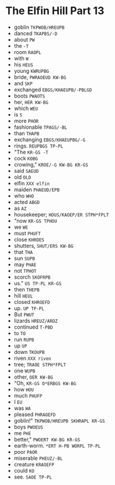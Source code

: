 # The Elfin Hill Part 13

* goblin `TKPWOB/HREUPB`
* danced `TKAPBS/-D`
* about `PW`
* the `-T`
* room `RAOPL`
* with `W`
* his `HEUS`
* young `KWRUPBG`
* bride, `PWRAOEUD KW-BG`
* and `SKP`
* exchanged `EBGS/KHAEUPB/-PBLGD`
* boots `PWAOTS`
* her, `HER KW-BG`
* which `WEU`
* is `S`
* more `PHOR`
* fashionable `TPAGS/-BL`
* than `THAPB`
* exchanging `EBGS/KHAEUPBG/-G`
* rings. `REUPBGS TP-PL`
* "The `KR-GS -T`
* cock `KOBG`
* crowing," `KROE/-G KW-BG KR-GS`
* said `SAEUD`
* old `OLD`
* elfin `XXX elfin`
* maiden `PHAEUD/EPB`
* who `WHO`
* acted `ABGD`
* as `AZ`
* housekeeper; `HOUS/KAOEP/ER STPH*FPLT`
* "now `KR-GS TPHOU`
* we `WE`
* must `PHUFT`
* close `KHROES`
* shutters, `SHUT/ERS KW-BG`
* that `THA`
* sun `SUPB`
* may `PHAE`
* not `TPHOT`
* scorch `SKOFRPB`
* us." `US TP-PL KR-GS`
* then `THEPB`
* hill `HEUL`
* closed `KHROEFD`
* up. `UP TP-PL`
* But `PWUT`
* lizards `HREUZ/ARDZ`
* continued `T-PBD`
* to `TO`
* run `RUPB`
* up `UP`
* down `TKOUPB`
* riven `XXX riven`
* tree; `TRAOE STPH*FPLT`
* one `WUPB`
* other, `OER KW-BG`
* "Oh, `KR-GS O*ERBGS KW-BG`
* how `HOU`
* much `PHUFP`
* I `EU`
* was `WA`
* pleased `PHRAOEFD`
* goblin!" `TKPWOB/HREUPB SKHRAPL KR-GS`
* boys `PWOEUS`
* me `PHE`
* better," `PWOERT KW-BG KR-GS`
* earth-worm. `*ERT H-PB WORPL TP-PL`
* poor `PAOR`
* miserable `PHEUZ/-BL`
* creature `KRAOEFP`
* could `KO`
* see. `SAOE TP-PL`
